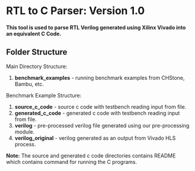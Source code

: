 

# RTL to C Parser: Version 1.0

#### This tool is used to parse RTL Verilog generated using Xilinx Vivado into an equivalent C Code.

Folder Structure
--------------------
Main Directory Structure:
1. **benchmark_examples** - running benchmark examples from CHStone, Bambu, etc.

Benchmark Example Structure:
1. **source_c_code** - source c code with testbench reading input from file.
2. **generated_c_code** - generated c code with testbench reading input from file.
3. **verilog** - pre-processed verilog file generated using our pre-processing module.
4. **verilog_original** - verilog generated as an output from Vivado HLS process.

**Note:** The source and generated c code directories contains README which contains command for running the C programs.



